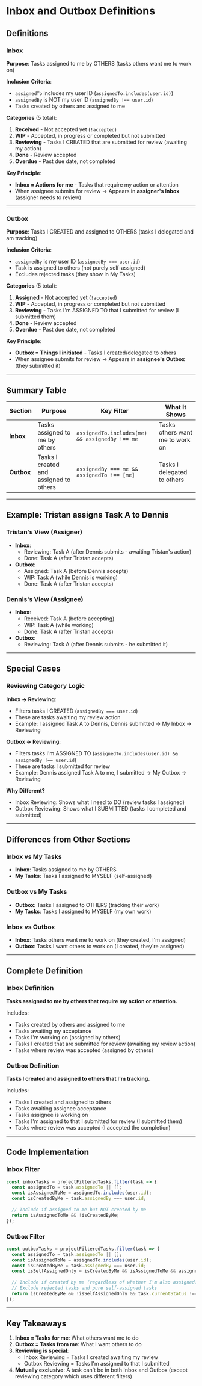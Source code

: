 # Inbox and Outbox Definitions

## Definitions

### Inbox
**Purpose**: Tasks assigned to me by OTHERS (tasks others want me to work on)

**Inclusion Criteria**:
- `assignedTo` includes my user ID (`assignedTo.includes(user.id)`)
- `assignedBy` is NOT my user ID (`assignedBy !== user.id`)
- Tasks created by others and assigned to me

**Categories** (5 total):
1. **Received** - Not accepted yet (`!accepted`)
2. **WIP** - Accepted, in progress or completed but not submitted
3. **Reviewing** - Tasks I CREATED that are submitted for review (awaiting my action)
4. **Done** - Review accepted
5. **Overdue** - Past due date, not completed

**Key Principle**: 
- **Inbox = Actions for me** - Tasks that require my action or attention
- When assignee submits for review → Appears in **assigner's Inbox** (assigner needs to review)

---

### Outbox
**Purpose**: Tasks I CREATED and assigned to OTHERS (tasks I delegated and am tracking)

**Inclusion Criteria**:
- `assignedBy` is my user ID (`assignedBy === user.id`)
- Task is assigned to others (not purely self-assigned)
- Excludes rejected tasks (they show in My Tasks)

**Categories** (5 total):
1. **Assigned** - Not accepted yet (`!accepted`)
2. **WIP** - Accepted, in progress or completed but not submitted
3. **Reviewing** - Tasks I'm ASSIGNED TO that I submitted for review (I submitted them)
4. **Done** - Review accepted
5. **Overdue** - Past due date, not completed

**Key Principle**: 
- **Outbox = Things I initiated** - Tasks I created/delegated to others
- When assignee submits for review → Appears in **assignee's Outbox** (they submitted it)

---

## Summary Table

| Section | Purpose | Key Filter | What It Shows |
|---------|---------|------------|---------------|
| **Inbox** | Tasks assigned to me by others | `assignedTo.includes(me) && assignedBy !== me` | Tasks others want me to work on |
| **Outbox** | Tasks I created and assigned to others | `assignedBy === me && assignedTo !== [me]` | Tasks I delegated to others |

---

## Example: Tristan assigns Task A to Dennis

### Tristan's View (Assigner)
- **Inbox**:
  - Reviewing: Task A (after Dennis submits - awaiting Tristan's action)
  - Done: Task A (after Tristan accepts)
- **Outbox**:
  - Assigned: Task A (before Dennis accepts)
  - WIP: Task A (while Dennis is working)
  - Done: Task A (after Tristan accepts)

### Dennis's View (Assignee)
- **Inbox**:
  - Received: Task A (before accepting)
  - WIP: Task A (while working)
  - Done: Task A (after Tristan accepts)
- **Outbox**:
  - Reviewing: Task A (after Dennis submits - he submitted it)

---

## Special Cases

### Reviewing Category Logic

**Inbox → Reviewing**:
- Filters tasks I CREATED (`assignedBy === user.id`)
- These are tasks awaiting my review action
- Example: I assigned Task A to Dennis, Dennis submitted → My Inbox → Reviewing

**Outbox → Reviewing**:
- Filters tasks I'm ASSIGNED TO (`assignedTo.includes(user.id) && assignedBy !== user.id`)
- These are tasks I submitted for review
- Example: Dennis assigned Task A to me, I submitted → My Outbox → Reviewing

**Why Different?**
- Inbox Reviewing: Shows what I need to DO (review tasks I assigned)
- Outbox Reviewing: Shows what I SUBMITTED (tasks I completed and submitted)

---

## Differences from Other Sections

### Inbox vs My Tasks
- **Inbox**: Tasks assigned to me by OTHERS
- **My Tasks**: Tasks I assigned to MYSELF (self-assigned)

### Outbox vs My Tasks
- **Outbox**: Tasks I assigned to OTHERS (tracking their work)
- **My Tasks**: Tasks I assigned to MYSELF (my own work)

### Inbox vs Outbox
- **Inbox**: Tasks others want me to work on (they created, I'm assigned)
- **Outbox**: Tasks I want others to work on (I created, they're assigned)

---

## Complete Definition

### Inbox Definition
**Tasks assigned to me by others that require my action or attention.**

Includes:
- Tasks created by others and assigned to me
- Tasks awaiting my acceptance
- Tasks I'm working on (assigned by others)
- Tasks I created that are submitted for review (awaiting my review action)
- Tasks where review was accepted (assigned by others)

### Outbox Definition
**Tasks I created and assigned to others that I'm tracking.**

Includes:
- Tasks I created and assigned to others
- Tasks awaiting assignee acceptance
- Tasks assignee is working on
- Tasks I'm assigned to that I submitted for review (I submitted them)
- Tasks where review was accepted (I accepted the completion)

---

## Code Implementation

### Inbox Filter
```typescript
const inboxTasks = projectFilteredTasks.filter(task => {
  const assignedTo = task.assignedTo || [];
  const isAssignedToMe = assignedTo.includes(user.id);
  const isCreatedByMe = task.assignedBy === user.id;
  
  // Include if assigned to me but NOT created by me
  return isAssignedToMe && !isCreatedByMe;
});
```

### Outbox Filter
```typescript
const outboxTasks = projectFilteredTasks.filter(task => {
  const assignedTo = task.assignedTo || [];
  const isAssignedToMe = assignedTo.includes(user.id);
  const isCreatedByMe = task.assignedBy === user.id;
  const isSelfAssignedOnly = isCreatedByMe && isAssignedToMe && assignedTo.length === 1;
  
  // Include if created by me (regardless of whether I'm also assigned)
  // Exclude rejected tasks and pure self-assigned tasks
  return isCreatedByMe && !isSelfAssignedOnly && task.currentStatus !== "rejected";
});
```

---

## Key Takeaways

1. **Inbox = Tasks for me**: What others want me to do
2. **Outbox = Tasks from me**: What I want others to do
3. **Reviewing is special**: 
   - Inbox Reviewing = Tasks I created awaiting my review
   - Outbox Reviewing = Tasks I'm assigned to that I submitted
4. **Mutually exclusive**: A task can't be in both Inbox and Outbox (except reviewing category which uses different filters)

